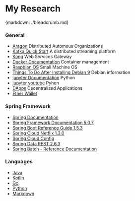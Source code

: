 # My Research
{markdown: ./breadcrumb.md}

### General

- [Aragon](https://aragon.org/foundation/ "DAO") Distributed Automous Organizations
- [Kafka Quick Start](https://kafka.apache.org/quickstart) A distributed streaming platform
- [Kong](https://docs.konghq.com/) Web Services Gateway
- [Docker Documentation](https://docs.docker.com/) Container management
- [Raspbian OS](https://www.raspberrypi.org/downloads/raspbian/) Small Machine OS
- [Things To Do After Installing Debian 9](https://blog.programster.org/things-to-do-after-installing-debian-9) Debian information
- [jupyter Documentation](https://jupyter.readthedocs.io/en/latest/projects/incubator.html) Python
- [jupyter youtube](https://www.youtube.com/watch?v=Duicsycntdo) Pyhon
- [DApps](https://dappsforbeginners.wordpress.com) Decentralized Applications
- [Ether Wallet](https://www.sitepoint.com/myetherwallet-introduction/)

### Spring Framework
- [Spring Documentation](https://docs.spring.io/spring/docs/current/spring-framework-reference/)
- [Spring Framework Documentation 5.0.7](https://docs.spring.io/spring/docs/current/spring-framework-reference/)
- [Spring Boot Reference Guide 1.5.3](https://docs.spring.io/spring-boot/docs/1.5.3.RELEASE/reference/htmlsingle/)
- [Spring Cloud Netflix 1.3.0](http://cloud.spring.io/spring-cloud-static/spring-cloud-netflix/1.3.0.RELEASE/)
- [Spring Cloud Config](http://cloud.spring.io/spring-cloud-static/spring-cloud-config/1.3.0.RELEASE/)
- [Spring Data REST 2.6.3](https://docs.spring.io/spring-data/rest/docs/2.6.3.RELEASE/reference/html/)
- [Spring Batch - Reference Documentation](https://docs.spring.io/spring-batch/trunk/reference/html/index.html)

### Languages
- [Java](http://www.oracle.com/technetwork/java/javase/overview/index.html)
- [Kotlin](https://kotlinlang.org/)
- [Go](https://golang.org/)
- [Python](https://www.python.org/)
- [Markdown](https://www.markdownguide.org/)





